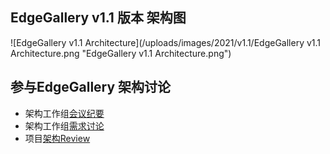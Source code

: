## EdgeGallery v1.1 版本 架构图

![EdgeGallery v1.1 Architecture](/uploads/images/2021/v1.1/EdgeGallery v1.1 Architecture.png "EdgeGallery v1.1 Architecture.png")


## 参与EdgeGallery 架构讨论
- 架构工作组[会议纪要](https://gitee.com/edgegallery/community/tree/master/Architecture%20WG/Meetings)
- 架构工作组[需求讨论](https://gitee.com/edgegallery/community/tree/master/Architecture%20WG/Requirements)
- 项目[架构Review](https://gitee.com/edgegallery/community/tree/master/Architecture%20WG/Architecture%20Review)